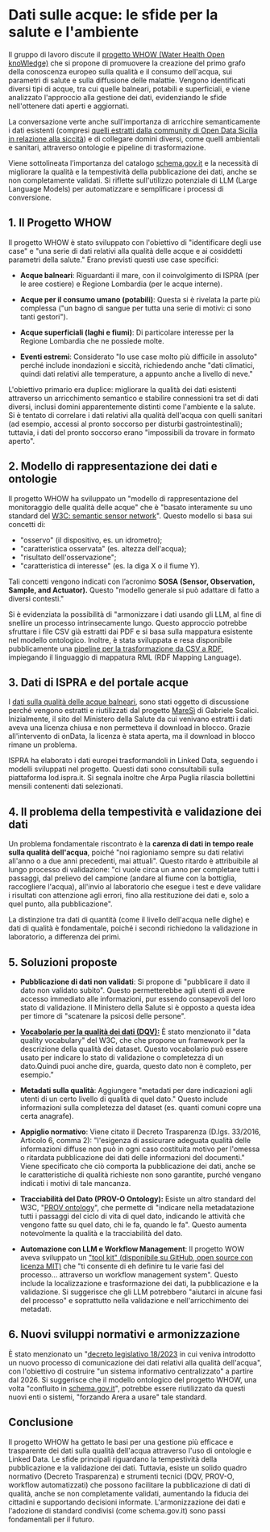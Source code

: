 # Dati sulle acque: le sfide per la salute e l'ambiente

Il gruppo di lavoro discute il [progetto WHOW (Water Health Open knoWledge)](https://whowproject.eu/) che si propone di promuovere la creazione del primo grafo della conoscenza europeo sulla qualità e il consumo dell'acqua, sui parametri di salute e sulla diffusione delle malattie. Vengono identificati diversi tipi di acque, tra cui quelle balneari, potabili e superficiali, e viene analizzato l'approccio alla gestione dei dati, evidenziando le sfide nell'ottenere dati aperti e aggiornati. 

La conversazione verte anche sull'importanza di arricchire semanticamente i dati esistenti (compresi [quelli estratti dalla community di Open Data Sicilia in relazione alla siccità](https://github.com/opendatasicilia/emergenza-idrica-sicilia/tree/main/risorse#readme)) e di collegare domini diversi, come quelli ambientali e sanitari, attraverso ontologie e pipeline di trasformazione.

Viene sottolineata l’importanza del catalogo [schema.gov.it](http://schema.gov.it) e la necessità di migliorare la qualità e la tempestività della pubblicazione dei dati, anche se non completamente validati.  Si riflette sull'utilizzo potenziale di LLM (Large Language Models) per automatizzare e semplificare i processi di conversione.

## 1\. Il Progetto WHOW

Il progetto WHOW è stato sviluppato con l'obiettivo di "identificare degli use case" e "una serie di dati relativi alla qualità delle acque e ai cosiddetti parametri della salute." Erano previsti questi use case specifici:

- **Acque balneari**: Riguardanti il mare, con il coinvolgimento di ISPRA (per le aree costiere) e Regione Lombardia (per le acque interne).

- **Acque per il consumo umano (potabili)**: Questa si è rivelata la parte più complessa ("un bagno di sangue per tutta una serie di motivi: ci sono tanti gestori").

- **Acque superficiali (laghi e fiumi)**: Di particolare interesse per la Regione Lombardia che ne possiede molte.

- **Eventi estremi**: Considerato "lo use case molto più difficile in assoluto" perché include inondazioni e siccità, richiedendo anche "dati climatici, quindi dati relativi alle temperature, a appunto anche a livello di neve."

L'obiettivo primario era duplice: migliorare la qualità dei dati esistenti attraverso un arricchimento semantico e stabilire connessioni tra set di dati diversi, inclusi domini apparentemente distinti come l'ambiente e la salute. Si è tentato di correlare i dati relativi alla qualità dell'acqua con quelli sanitari (ad esempio, accessi al pronto soccorso per disturbi gastrointestinali); tuttavia, i dati del pronto soccorso erano "impossibili da trovare in formato aperto".

## 2\. Modello di rappresentazione dei dati e ontologie

Il progetto WHOW ha sviluppato un "modello di rappresentazione del monitoraggio delle qualità delle acque" che è "basato interamente su uno standard del [W3C: semantic sensor network](https://www.w3.org/TR/vocab-ssn/)". Questo modello si basa sui concetti di:

- "osservo" (il dispositivo, es. un idrometro);  
- "caratteristica osservata" (es. altezza dell'acqua);  
- "risultato dell'osservazione";  
- "caratteristica di interesse" (es. la diga X o il fiume Y).

Tali concetti vengono indicati con l’acronimo **SOSA (Sensor, Observation, Sample, and Actuator).** Questo "modello generale si può adattare di fatto a diversi contesti."

Si è evidenziata la possibilità di "armonizzare i dati usando gli LLM, al fine di snellire un processo intrinsecamente lungo. Questo approccio potrebbe sfruttare i file CSV già estratti dai PDF e si basa sulla mappatura esistente nel modello ontologico. Inoltre, è stata sviluppata e resa disponibile pubblicamente una [pipeline per la trasformazione da CSV a RDF](https://github.com/whow-project/architecture), impiegando il linguaggio di mappatura RML (RDF Mapping Language).

## 3\. Dati di ISPRA e del portale acque

I [dati sulla qualità delle acque balneari](https://www.portaleacque.salute.gov.it/PortaleAcquePubblico/mappa.do), sono stati oggetto di discussione perché vengono estratti e  riutilizzati dal progetto [MareSì](https://maresi.app/) di Gabriele Scalici. Inizialmente, il sito del Ministero della Salute da cui venivano estratti i dati aveva una licenza chiusa e non permetteva il download in blocco. Grazie all'intervento di onData, la licenza è stata aperta, ma il download in blocco rimane un problema.

ISPRA ha elaborato i dati europei trasformandoli in Linked Data, seguendo i modelli sviluppati nel progetto. Questi dati sono consultabili sulla piattaforma lod.ispra.it. Si segnala inoltre che Arpa Puglia rilascia bollettini mensili contenenti dati selezionati.

## 4\. Il problema della tempestività e validazione dei dati

Un problema fondamentale riscontrato è la **carenza di dati in tempo reale sulla qualità dell'acqua**, poiché "noi ragioniamo sempre su dati relativi all'anno o a due anni precedenti, mai attuali". Questo ritardo è attribuibile al lungo processo di validazione: "ci vuole circa un anno per completare tutti i passaggi, dal prelievo del campione (andare al fiume con la bottiglia, raccogliere l'acqua), all'invio al laboratorio che esegue i test e deve validare i risultati con attenzione agli errori, fino alla restituzione dei dati e, solo a quel punto, alla pubblicazione".

La distinzione tra dati di quantità (come il livello dell'acqua nelle dighe) e dati di qualità è fondamentale, poiché i secondi richiedono la validazione in laboratorio, a differenza dei primi.

## 5\. Soluzioni proposte

- **Pubblicazione di dati non validati**: Si propone di "pubblicare il dato il dato non validato subito". Questo permetterebbe agli utenti di avere accesso immediato alle informazioni, pur essendo consapevoli del loro stato di validazione. Il Ministero della Salute si è opposto a questa idea per timore di "scatenare la psicosi delle persone".

- [**Vocabolario per la qualità dei dati (DQV):**](https://www.w3.org/TR/vocab-dqv/) È stato menzionato il "data quality vocabulary" del W3C, che che propone un framework per la descrizione della qualità dei dataset. Questo vocabolario può essere usato per indicare lo stato di validazione o completezza di un dato.Quindi puoi anche dire, guarda, questo dato non è completo, per esempio.”

- **Metadati sulla qualità**: Aggiungere "metadati per dare indicazioni agli utenti di un certo livello di qualità di quel dato." Questo include informazioni sulla completezza del dataset (es. quanti comuni copre una certa anagrafe).

- **Appiglio normativo**: Viene citato il Decreto Trasparenza (D.lgs. 33/2016, Articolo 6, comma 2): "l'esigenza di assicurare adeguata qualità delle informazioni diffuse non può in ogni caso costituita motivo per l'omessa o ritardata pubblicazione dei dati delle informazioni del documenti." Viene specificato che ciò comporta la pubblicazione dei dati, anche se le caratteristiche di qualità richieste non sono garantite, purché vengano indicati i motivi di tale mancanza.

- **Tracciabilità del Dato (PROV-O Ontology):** Esiste un altro standard del W3C, "[PROV ontology](https://www.w3.org/TR/prov-o/)", che permette di "indicare nella metadatazione tutti i passaggi del ciclo di vita di quel dato, indicando le attività che vengono fatte su quel dato, chi le fa, quando le fa". Questo aumenta notevolmente la qualità e la tracciabilità del dato.

- **Automazione con LLM e Workflow Management**: Il progetto WOW aveva sviluppato un ["tool kit" (disponibile su GitHub, open source con licenza MIT)](https://github.com/whow-project/architecture) che "ti consente di eh definire tu le varie fasi del processo... attraverso un workflow management system". Questo include la localizzazione e trasformazione dei dati, la pubblicazione e la validazione. Si suggerisce che gli LLM potrebbero "aiutarci in alcune fasi del processo" e soprattutto nella validazione e nell'arricchimento dei metadati.

## 6\. Nuovi sviluppi normativi e armonizzazione

È stato menzionato un "[decreto legislativo 18/2023](https://www.normattiva.it/eli/id/2023/03/06/23G00025/CONSOLIDATED) in cui veniva introdotto un nuovo processo di comunicazione dei dati relativi alla qualità dell'acqua", con l'obiettivo di costruire "un sistema informativo centralizzato" a partire dal 2026\. Si suggerisce che il modello ontologico del progetto WHOW, una volta "confluito in [schema.gov.it](http://schema.gov.it)", potrebbe essere riutilizzato da questi nuovi enti o sistemi, "forzando Arera a usare" tale standard.

## Conclusione

Il progetto WHOW ha gettato le basi per una gestione più efficace e trasparente dei dati sulla qualità dell'acqua attraverso l'uso di ontologie e Linked Data. Le sfide principali riguardano la tempestività della pubblicazione e la validazione dei dati. Tuttavia, esiste un solido quadro normativo (Decreto Trasparenza) e strumenti tecnici (DQV, PROV-O, workflow automatizzati) che possono facilitare la pubblicazione di dati di qualità, anche se non completamente validati, aumentando la fiducia dei cittadini e supportando decisioni informate. L'armonizzazione dei dati e l'adozione di standard condivisi (come schema.gov.it) sono passi fondamentali per il futuro.  
